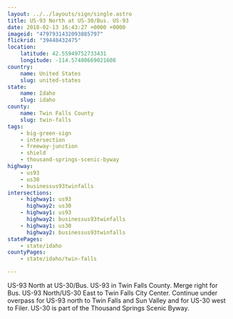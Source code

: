 ```yaml
---
layout: ../../layouts/sign/single.astro
title: US-93 North at US-30/Bus. US-93
date: 2018-02-13 16:43:27 +0000 +0000
imageid: "4797931432093885797"
flickrid: "39448432475"
location:
    latitude: 42.55949752733431
    longitude: -114.57480669021608
country:
    name: United States
    slug: united-states
state:
    name: Idaho
    slug: idaho
county:
    name: Twin Falls County
    slug: twin-falls
tags:
    - big-green-sign
    - intersection
    - freeway-junction
    - shield
    - thousand-springs-scenic-byway
highway:
    - us93
    - us30
    - businessus93twinfalls
intersections:
    - highway1: us93
      highway2: us30
    - highway1: us93
      highway2: businessus93twinfalls
    - highway1: us30
      highway2: businessus93twinfalls
statePages:
    - state/idaho
countyPages:
    - state/idaho/twin-falls

---
```

US-93 North at US-30/Bus. US-93 in Twin Falls County.  Merge right for Bus. US-93 North/US-30 East to Twin Falls City Center.  Continue under overpass for US-93 north to Twin Falls and Sun Valley and for US-30 west to Filer.  US-30 is part of the Thousand Springs Scenic Byway.